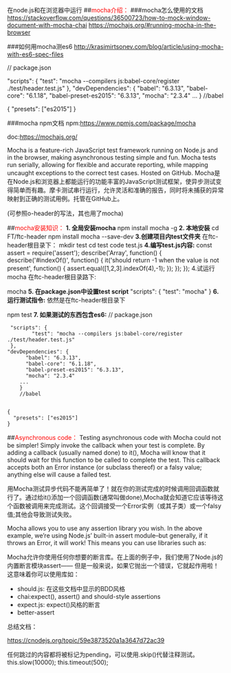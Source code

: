
在node.js和在浏览器中运行
##<font color="red">mocha介绍：</font>
###mocha怎么使用的文档
https://stackoverflow.com/questions/36500723/how-to-mock-window-document-with-mocha-chai
https://mochajs.org/#running-mocha-in-the-browser

###如何用mocha测es6
http://krasimirtsonev.com/blog/article/using-mocha-with-es6-spec-files

// package.json

"scripts": {
  "test": "mocha --compilers js:babel-core/register ./test/header.test.js"
},
"devDependencies": {
  "babel": "6.3.13",
  "babel-core": "6.1.18",
  "babel-preset-es2015": "6.3.13",
  "mocha": "2.3.4"
  ...
}
//babel

{
  "presets": ["es2015"]
}

###mocha npm文档
npm:https://www.npmjs.com/package/mocha

doc:https://mochajs.org/

Mocha is a feature-rich JavaScript test framework running on Node.js and in the browser, making asynchronous testing simple and fun. Mocha tests run serially, allowing for flexible and accurate reporting, while mapping uncaught exceptions to the correct test cases. Hosted on GitHub.
Mocha是在Node.js和浏览器上都能运行的功能丰富的JavaScript测试框架，使异步测试变得简单而有趣。摩卡测试串行运行，允许灵活和准确的报告，同时将未捕获的异常映射到正确的测试用例。托管在GitHub上。

(可参照o-header的写法，其也用了mocha)

##<font color="red">mocha安装知识：</font>
**1. 全局安装mocha**
npm install mocha -g
**2. 本地安装**
cd FT/ftc-header
npm install mocha --save-dev
**3.创建项目内test文件夹**
在ftc-header根目录下：
mkdir test
cd test
code test.js
**4.编写test.js内容:**
const assert = require('assert');
describe('Array', function() {
  describe('#indexOf()', function() {
    it('should return -1 when the value is not present', function() {
      assert.equal([1,2,3].indexOf(4),-1);
    });
  });
});
4.试运行mocha
在ftc-header根目录路下:

mocha
**5. 在package.json中设置test script**
  "scripts": {
    "test": "mocha"
  }
**6. 运行测试指令:**
依然是在ftc-header根目录下

npm test
**7. 如果测试的东西包含es6:**
// package.json

```   
 "scripts": {
        "test": "mocha --compilers js:babel-core/register ./test/header.test.js"
 },
"devDependencies": {
      "babel": "6.3.13",
      "babel-core": "6.1.18",
      "babel-preset-es2015": "6.3.13",
      "mocha": "2.3.4"
    ...
    }
    //babel

```
```  

{
  "presets": ["es2015"]
}
```
##<font color="red">Asynchronous code：</font>
Testing asynchronous code with Mocha could not be simpler! Simply invoke the callback when your test is complete. By adding a callback (usually named done) to it(), Mocha will know that it should wait for this function to be called to complete the test. This callback accepts both an Error instance (or subclass thereof) or a falsy value; anything else will cause a failed test.

用Mocha测试异步代码不能再简单了！就在你的测试完成的时候调用回调函数就行了。通过给it()添加一个回调函数(通常叫做done),Mocha就会知道它应该等待这个函数被调用来完成测试。这个回调接受一个Error实例（或其子类）或一个falsy值;其他会导致测试失败。


Mocha allows you to use any assertion library you wish. In the above example, we’re using Node.js’ built-in assert module–but generally, if it throws an Error, it will work! This means you can use libraries such as:

Mocha允许你使用任何你想要的断言库。在上面的例子中，我们使用了Node.js的内置断言模块assert—— 但是一般来说，如果它抛出一个错误，它就起作用啦！这意味着你可以使用库如：

- should.js: 在这些文档中显示的BDD风格
- chai:expect(), assert() and should-style assertions
- expect.js: expect()风格的断言
- better-assert

总结文档：

https://cnodejs.org/topic/59e3873520a1a3647d72ac39



任何跳过的内容都将被标记为pending，可以使用.skip()代替注释测试。
this.slow(10000);
this.timeout(500);